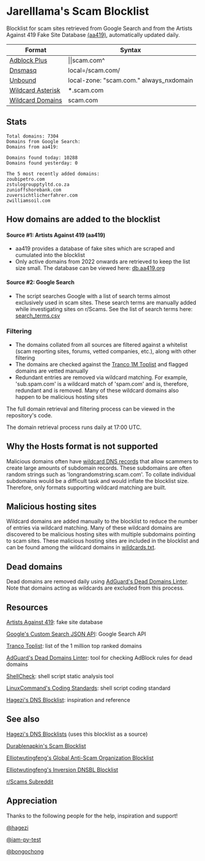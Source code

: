 # Jarelllama's Scam Blocklist

Blocklist for scam sites retrieved from Google Search and from the Artists Against 419 Fake Site Database [(aa419)](https://db.aa419.org/fakebankslist.php), automatically updated daily.

| Format | Syntax |
| --- | --- |
| [Adblock Plus](https://raw.githubusercontent.com/jarelllama/Scam-Blocklist/main/lists/adblock/scams.txt) | \|\|scam.com^ |
| [Dnsmasq](https://raw.githubusercontent.com/jarelllama/Scam-Blocklist/main/lists/dnsmasq/scams.txt) | local=/scam.com/ |
| [Unbound](https://raw.githubusercontent.com/jarelllama/Scam-Blocklist/main/lists/unbound/scams.txt) | local-zone: "scam.com." always_nxdomain |
| [Wildcard Asterisk](https://raw.githubusercontent.com/jarelllama/Scam-Blocklist/main/lists/wildcard_asterisk/scams.txt) | \*.scam.com |
| [Wildcard Domains](https://raw.githubusercontent.com/jarelllama/Scam-Blocklist/main/lists/wildcard_domains/scams.txt) | scam.com |

## Stats

```
Total domains: 7304
Domains from Google Search:
Domains from aa419:

Domains found today: 10288
Domains found yesterday: 0

The 5 most recently added domains:
zoubipetro.com
zstulogroupptyltd.co.za
zunioffshorebank.com
zuversichtlicherfahrer.com
zwilliamsoil.com
```

## How domains are added to the blocklist

#### Source #1: Artists Against 419 (aa419)
- aa419 provides a database of fake sites which are scraped and cumulated into the blocklist
- Only active domains from 2022 onwards are retrieved to keep the list size small. The database can be viewed here: [db.aa419.org](https://db.aa419.org/fakebankslist.php)

#### Source #2: Google Search
- The script searches Google with a list of search terms almost exclusively used in scam sites. These search terms are manually added while investigating sites on r/Scams. See the list of search terms here: [search_terms.csv](https://github.com/jarelllama/Scam-Blocklist/blob/main/config/search_terms.csv)

### Filtering
- The domains collated from all sources are filtered against a whitelist (scam reporting sites, forums, vetted companies, etc.), along with other filtering
- The domains are checked against the [Tranco 1M Toplist](https://tranco-list.eu/) and flagged domains are vetted manually
- Redundant entries are removed via wildcard matching. For example, 'sub.spam.com' is a wildcard match of 'spam.com' and is, therefore, redundant and is removed. Many of these wildcard domains also happen to be malicious hosting sites

The full domain retrieval and filtering process can be viewed in the repository's code.

The domain retrieval process runs daily at 17:00 UTC.

## Why the Hosts format is not supported

Malicious domains often have [wildcard DNS records](https://developers.cloudflare.com/dns/manage-dns-records/reference/wildcard-dns-records/) that allow scammers to create large amounts of subdomain records. These subdomains are often random strings such as 'longrandomstring.scam.com'. To collate individual subdomains would be a difficult task and would inflate the blocklist size. Therefore, only formats supporting wildcard matching are built.

## Malicious hosting sites

Wildcard domains are added manually to the blocklist to reduce the number of entries via wildcard matching. Many of these wildcard domains are discovered to be malicious hosting sites with multiple subdomains pointing to scam sites. These malicious hosting sites are included in the blocklist and can be found among the wildcard domains in [wildcards.txt](https://github.com/jarelllama/Scam-Blocklist/blob/main/data/wildcards.txt).

## Dead domains

Dead domains are removed daily using [AdGuard's Dead Domains Linter](https://github.com/AdguardTeam/DeadDomainsLinter). Note that domains acting as wildcards are excluded from this process.

## Resources

[Artists Against 419](https://db.aa419.org/fakebankslist.php): fake site database

[Google's Custom Search JSON API](https://developers.google.com/custom-search/v1/introduction): Google Search API

[Tranco Toplist](https://tranco-list.eu/): list of the 1 million top ranked domains

[AdGuard's Dead Domains Linter](https://github.com/AdguardTeam/DeadDomainsLinter): tool for checking AdBlock rules for dead domains

[ShellCheck](https://github.com/koalaman/shellcheck): shell script static analysis tool

[LinuxCommand's Coding Standards](https://linuxcommand.org/lc3_adv_standards.php): shell script coding standard

[Hagezi's DNS Blocklist](https://github.com/hagezi/dns-blocklists): inspiration and reference

## See also

[Hagezi's DNS Blocklists](https://github.com/hagezi/dns-blocklists) (uses this blocklist as a source)

[Durablenapkin's Scam Blocklist](https://github.com/durablenapkin/scamblocklist)

[Elliotwutingfeng's Global Anti-Scam Organization Blocklist](https://github.com/elliotwutingfeng/GlobalAntiScamOrg-blocklist)

[Elliotwutingfeng's Inversion DNSBL Blocklist](https://github.com/elliotwutingfeng/Inversion-DNSBL-Blocklists)

[r/Scams Subreddit](https://www.reddit.com/r/Scams)

## Appreciation

Thanks to the following people for the help, inspiration and support!

[@hagezi](https://github.com/hagezi)

[@iam-py-test](https://github.com/iam-py-test)

[@bongochong](https://github.com/bongochong)
